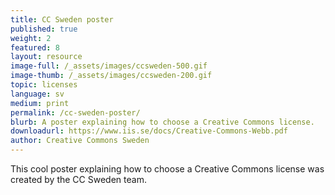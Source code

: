 ```yaml
---
title: CC Sweden poster
published: true
weight: 2
featured: 8
layout: resource
image-full: /_assets/images/ccsweden-500.gif
image-thumb: /_assets/images/ccsweden-200.gif
topic: licenses
language: sv
medium: print
permalink: /cc-sweden-poster/
blurb: A poster explaining how to choose a Creative Commons license.
downloadurl: https://www.iis.se/docs/Creative-Commons-Webb.pdf
author: Creative Commons Sweden
---
```


This cool poster explaining how to choose a Creative Commons license was created by the CC Sweden team.
